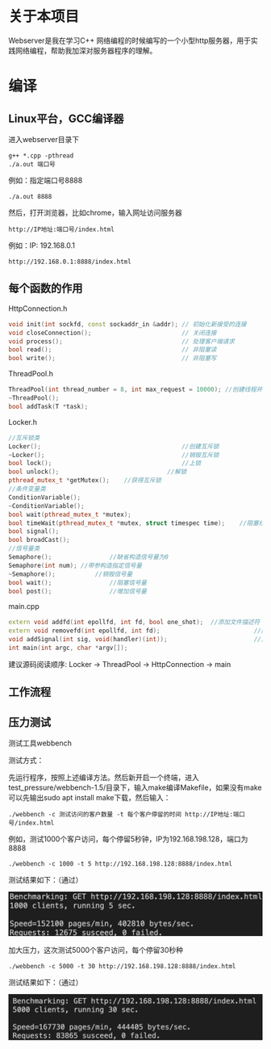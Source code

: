 # 关于本项目

Webserver是我在学习C++ 网络编程的时候编写的一个小型http服务器，用于实践网络编程，帮助我加深对服务器程序的理解。

# 编译

## Linux平台，GCC编译器

进入webserver目录下

```
g++ *.cpp -pthread
./a.out 端口号
```

例如：指定端口号8888

```
./a.out 8888
```

然后，打开浏览器，比如chrome，输入网址访问服务器

```
http://IP地址:端口号/index.html
```

例如：IP: 192.168.0.1

```
http://192.168.0.1:8888/index.html
```

## 每个函数的作用

HttpConnection.h

```c++
void init(int sockfd, const sockaddr_in &addr); // 初始化新接受的连接
void closeConnection();                         // 关闭连接
void process();                                 // 处理客户端请求
bool read();                                    // 非阻塞读
bool write();                                   // 非阻塞写
```

ThreadPool.h

```c++
ThreadPool(int thread_number = 8, int max_request = 10000);	//创建线程并分离
~ThreadPool();																							//销毁线程
bool addTask(T *task);																			//添加任务
```

Locker.h

```c++
//互斥锁类
Locker(); 										//创建互斥锁
~Locker(); 										//销毁互斥锁
bool lock(); 									//上锁
bool unlock(); 								//解锁
pthread_mutex_t *getMutex(); 	//获得互斥锁
//条件变量类
ConditionVariable(); 																					//创建条件变量
~ConditionVariable(); 																				//销毁条件变量
bool wait(pthread_mutex_t *mutex);														//阻塞线程等待唤醒
bool timeWait(pthread_mutex_t *mutex, struct timespec time);	//阻塞线程等待时间唤醒
bool signal(); 																								//唤醒1+个线程
bool broadCast(); 																						//唤醒所有线程
//信号量类
Semaphore(); 				//缺省构造信号量为0
Semaphore(int num); //带参构造指定信号量
~Semaphore(); 			//销毁信号量
bool wait(); 				//阻塞信号量
bool post(); 				//增加信号量
```

main.cpp

```c++
extern void addfd(int epollfd, int fd, bool one_shot);	//添加文件描述符
extern void removefd(int epollfd, int fd);							//删除文件描述符
void addSignal(int sig, void(handler)(int));						//添加信号量
int main(int argc, char *argv[]);												//主线程处理IO
```

建议源码阅读顺序: Locker -> ThreadPool -> HttpConnection -> main

## 工作流程





## 压力测试

测试工具webbench

测试方式：

先运行程序，按照上述编译方法。然后新开启一个终端，进入test_pressure/webbench-1.5/目录下，输入make编译Makefile，如果没有make可以先输出sudo apt install make下载，然后输入：

```
./webbench -c 测试访问的客户数量 -t 每个客户停留的时间 http://IP地址:端口号/index.html
```

例如，测试1000个客户访问，每个停留5秒钟，IP为192.168.198.128，端口为8888

```
./webbench -c 1000 -t 5 http://192.168.198.128:8888/index.html
```

测试结果如下：（通过）

![1000-5](/image/1000-5.png)

加大压力，这次测试5000个客户访问，每个停留30秒种

```
./webbench -c 5000 -t 30 http://192.168.198.128:8888/index.html
```

测试结果如下：（通过）

![image-5000-30](/image/5000-30.png)